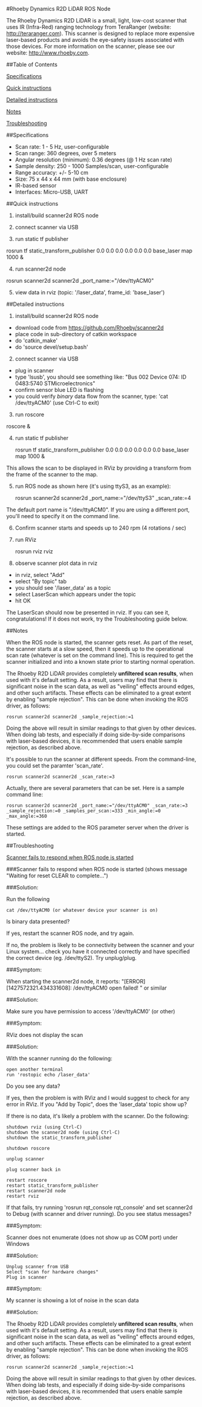 #Rhoeby Dynamics R2D LiDAR ROS Node

The Rhoeby Dynamics R2D LiDAR is a small, light, low-cost scanner that uses IR (Infra-Red) ranging technology from TeraRanger (website: http://teraranger.com). This scanner is designed to replace more expensive laser-based products and avoids the eye-safety issues associated with those devices. For more information on the scanner, please see our website: http://www.rhoeby.com.

##Table of Contents

[Specifications](https://github.com/Rhoeby/scanner2d#specifications)

[Quick instructions](https://github.com/Rhoeby/scanner2d#quick-instructions)

[Detailed instructions](https://github.com/Rhoeby/scanner2d#detailed-instructions)

[Notes](https://github.com/Rhoeby/scanner2d#notes)

[Troubleshooting](https://github.com/Rhoeby/scanner2d#troubleshooting)

##Specifications

  - Scan rate: 1 - 5 Hz, user-configurable
  - Scan range: 360 degrees, over 5 meters
  - Angular resolution (minimum): 0.36 degrees (@ 1 Hz scan rate)
  - Sample density: 250 - 1000 Samples/scan, user-configurable
  - Range accuracy: +/- 5-10 cm
  - Size: 75 x 44 x 44 mm (with base enclosure)
  - IR-based sensor
  - Interfaces: Micro-USB, UART

##Quick instructions

1. install/build scanner2d ROS node

2. connect scanner via USB

3. run static tf publisher

  rosrun tf static_transform_publisher 0.0 0.0 0.0 0.0 0.0 0.0 base_laser map 1000 &

4. run scanner2d node

  rosrun scanner2d scanner2d _port_name:="/dev/ttyACM0"

5. view data in rviz (topic: '/laser_data', frame_id: 'base_laser')


##Detailed instructions

1. install/build scanner2d ROS node

  - download code from https://github.com/Rhoeby/scanner2d
  - place code in sub-directory of catkin workspace
  - do 'catkin_make'
  - do 'source devel/setup.bash'

2. connect scanner via USB

  - plug in scanner
  - type 'lsusb', you should see something like: "Bus 002 Device 074: ID 0483:5740 STMicroelectronics"
  - confirm sensor blue LED is flashing
  - you could verify *binary* data flow from the scanner, type: 'cat /dev/ttyACM0' (use Ctrl-C to exit)

3. run roscore

  roscore &

4. run static tf publisher

    rosrun tf static_transform_publisher 0.0 0.0 0.0 0.0 0.0 0.0 base_laser map 1000 &

 This allows the scan to be displayed in RViz by providing a transform from the frame of the scanner to the map.

5. run ROS node as shown here (it's using ttyS3, as an example):

    rosrun scanner2d scanner2d _port_name:="/dev/ttyS3" _scan_rate:=4

 The default port name is "/dev/ttyACM0". If you are using a different port, you'll need to specify it on the command line.

6. Confirm scanner starts and speeds up to 240 rpm (4 rotations / sec)

7. run RViz

    rosrun rviz rviz

9. observe scanner plot data in rviz

  - in rviz, select "Add"
  - select "By topic" tab
  - you should see '/laser_data' as a topic
  - select LaserScan which appears under the topic
  - hit OK

 The LaserScan should now be presented in rviz. If you can see it, congratulations! If it does not work, try the Troubleshooting guide below.

##Notes

When the ROS node is started, the scanner gets reset. As part of the reset, the scanner starts at a slow speed, then it speeds up to the operational scan rate (whatever is set on the command line). This is required to get the scanner initialized and into a known state prior to starting normal operation.

The Rhoeby R2D LiDAR provides completely **unfiltered scan results**, when used with it's default setting. As a result, users may find that there is significant noise in the scan data, as well as "veiling" effects around edges, and other such artifacts. These effects can be eliminated to a great extent by enabling "sample rejection". This can be done when invoking the ROS driver, as follows:

    rosrun scanner2d scanner2d _sample_rejection:=1

Doing the above will result in similar readings to that given by other devices. When doing lab tests, and especially if doing side-by-side comparisons with laser-based devices, it is recommended that users enable sample rejection, as described above.

It's possible to run the scanner at different speeds. From the command-line, you could set the paramter 'scan_rate'. 

    rosrun scanner2d scanner2d _scan_rate:=3

Actually, there are several parameters that can be set. Here is a sample command line:

    rosrun scanner2d scanner2d _port_name:="/dev/ttyACM0" _scan_rate:=3 _sample_rejection:=0 _samples_per_scan:=333 _min_angle:=0 _max_angle:=360

These settings are added to the ROS parameter server when the driver is started.

##Troubleshooting

[Scanner fails to respond when ROS node is started](https://github.com/Rhoeby/scanner2d#solution)

###Scanner fails to respond when ROS node is started (shows message "Waiting for reset CLEAR to complete...")

###Solution:

Run the following

    cat /dev/ttyACM0 (or whatever device your scanner is on)

Is binary data presented?

If yes, restart the scanner ROS node, and try again.

If no, the problem is likely to be connectivity between the scanner and your Linux system... check you have it connected correctly and have specified the correct device (eg. /dev/ttyS2). Try unplug/plug.

###Symptom:

When starting the scanner2d node, it reports: "[ERROR] [1427572321.434331608]: /dev/ttyACM0 open failed!
" or similar

###Solution:

Make sure you have permission to access '/dev/ttyACM0' (or other)

###Symptom: 

RViz does not display the scan

###Solution:

With the scanner running do the following:

    open another terminal
    run 'rostopic echo /laser_data'

Do you see any data?

If yes, then the problem is with RViz and I would suggest to check for any error in RViz. If you "Add by Topic", does the 'laser_data' topic show up?

If there is no data, it's likely a problem with the scanner. Do the following:

    shutdown rviz (using Ctrl-C)
    shutdown the scanner2d node (using Ctrl-C)
    shutdown the static_transform_publisher

    shutdown roscore

    unplug scanner

    plug scanner back in

    restart roscore
    restart static_transform_publisher
    restart scanner2d node
    restart rviz

If that fails, try running 'rosrun rqt_console rqt_console' and set scanner2d to Debug (with scanner and driver running). Do you see status messages?

###Symptom: 

Scanner does not enumerate (does not show up as COM port) under Windows

###Solution:

    Unplug scanner from USB
    Select "scan for hardware changes"
    Plug in scanner

###Symptom: 

My scanner is showing a lot of noise in the scan data

###Solution:

The Rhoeby R2D LiDAR provides completely **unfiltered scan results**, when used with it's default setting. As a result, users may find that there is significant noise in the scan data, as well as "veiling" effects around edges, and other such artifacts. These effects can be eliminated to a great extent by enabling "sample rejection". This can be done when invoking the ROS driver, as follows:

    rosrun scanner2d scanner2d _sample_rejection:=1

Doing the above will result in similar readings to that given by other devices. When doing lab tests, and especially if doing side-by-side comparisons with laser-based devices, it is recommended that users enable sample rejection, as described above.
